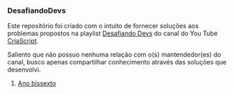 ### DesafiandoDevs

Este repositório foi criado com o intuito de fornecer soluções aos problemas propostos na playlist [Desafiando Devs](https://www.youtube.com/playlist?list=PLLgKYjEKBqxcIeoikzTNZJtmxjW8eYLM2) do canal do You Tube [CriaScript](https://www.youtube.com/@criascript).

Saliento que não possuo nenhuma relação com o(s) mantendedor(es) do canal, busco apenas compartilhar conhecimento através  das soluções que desenvolvi.

1. [Ano bissexto](./01)
